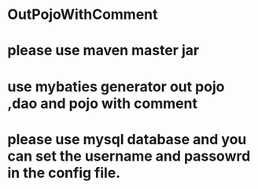 # OutPojoWithComment
# please use maven master jar
# use mybaties generator out pojo ,dao and pojo with comment
# please use mysql database and you can set the username and passowrd in the config file.

